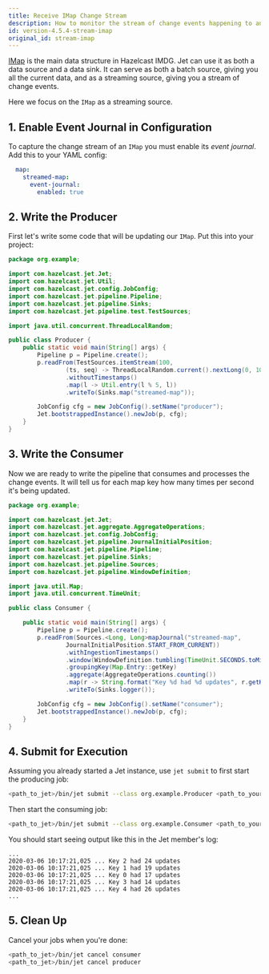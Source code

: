 ```yaml
---
title: Receive IMap Change Stream
description: How to monitor the stream of change events happening to an `IMap.`
id: version-4.5.4-stream-imap
original_id: stream-imap
---
```


[IMap](/javadoc/4.5.4/com/hazelcast/map/IMap.html)
is the main data structure in Hazelcast IMDG. Jet can use it as both a
data source and a data sink. It can serve as both a batch source, giving
you all the current data, and as a streaming source, giving you a stream
of change events.

Here we focus on the `IMap` as a streaming source.

## 1. Enable Event Journal in Configuration

To capture the change stream of an `IMap` you must enable its _event
journal_. Add this to your YAML config:

```yaml
  map:
    streamed-map:
      event-journal:
        enabled: true
```

## 2. Write the Producer

First let's write some code that will be updating our `IMap`. Put this
into your project:

```java
package org.example;

import com.hazelcast.jet.Jet;
import com.hazelcast.jet.Util;
import com.hazelcast.jet.config.JobConfig;
import com.hazelcast.jet.pipeline.Pipeline;
import com.hazelcast.jet.pipeline.Sinks;
import com.hazelcast.jet.pipeline.test.TestSources;

import java.util.concurrent.ThreadLocalRandom;

public class Producer {
    public static void main(String[] args) {
        Pipeline p = Pipeline.create();
        p.readFrom(TestSources.itemStream(100,
                (ts, seq) -> ThreadLocalRandom.current().nextLong(0, 1000)))
                .withoutTimestamps()
                .map(l -> Util.entry(l % 5, l))
                .writeTo(Sinks.map("streamed-map"));

        JobConfig cfg = new JobConfig().setName("producer");
        Jet.bootstrappedInstance().newJob(p, cfg);
    }
}
```

## 3. Write the Consumer

Now we are ready to write the pipeline that consumes and processes the
change events. It will tell us for each map key how many times per
second it's being updated.

```java
package org.example;

import com.hazelcast.jet.Jet;
import com.hazelcast.jet.aggregate.AggregateOperations;
import com.hazelcast.jet.config.JobConfig;
import com.hazelcast.jet.pipeline.JournalInitialPosition;
import com.hazelcast.jet.pipeline.Pipeline;
import com.hazelcast.jet.pipeline.Sinks;
import com.hazelcast.jet.pipeline.Sources;
import com.hazelcast.jet.pipeline.WindowDefinition;

import java.util.Map;
import java.util.concurrent.TimeUnit;

public class Consumer {

    public static void main(String[] args) {
        Pipeline p = Pipeline.create();
        p.readFrom(Sources.<Long, Long>mapJournal("streamed-map",
                JournalInitialPosition.START_FROM_CURRENT))
                .withIngestionTimestamps()
                .window(WindowDefinition.tumbling(TimeUnit.SECONDS.toMillis(1)))
                .groupingKey(Map.Entry::getKey)
                .aggregate(AggregateOperations.counting())
                .map(r -> String.format("Key %d had %d updates", r.getKey(), r.getValue()))
                .writeTo(Sinks.logger());

        JobConfig cfg = new JobConfig().setName("consumer");
        Jet.bootstrappedInstance().newJob(p, cfg);
    }
}
```

## 4. Submit for Execution

Assuming you already started a Jet instance, use `jet submit` to first
start the producing job:

```bash
<path_to_jet>/bin/jet submit --class org.example.Producer <path_to_your_jar>
```

Then start the consuming job:

```bash
<path_to_jet>/bin/jet submit --class org.example.Consumer <path_to_your_jar>
```

You should start seeing output like this in the Jet member's log:

```text
...
2020-03-06 10:17:21,025 ... Key 2 had 24 updates
2020-03-06 10:17:21,025 ... Key 1 had 19 updates
2020-03-06 10:17:21,025 ... Key 0 had 17 updates
2020-03-06 10:17:21,025 ... Key 3 had 14 updates
2020-03-06 10:17:21,025 ... Key 4 had 26 updates
...
```

## 5. Clean Up

Cancel your jobs when you're done:

```bash
<path_to_jet>/bin/jet cancel consumer
<path_to_jet>/bin/jet cancel producer
```
